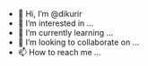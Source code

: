 - 👋 Hi, I’m @dikurir
- 👀 I’m interested in ...
- 🌱 I’m currently learning ...
- 💞️ I’m looking to collaborate on ...
- 📫 How to reach me ...

<!---
dikurir/dikurir is a ✨ special ✨ repository because its `README.md` (this file) appears on your GitHub profile.
You can click the Preview link to take a look at your changes.
--->
